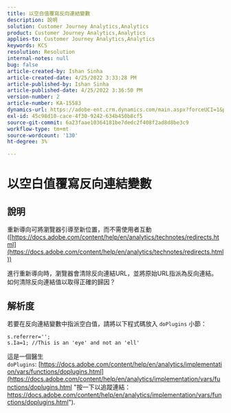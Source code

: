 ```yaml
---
title: 以空白值覆寫反向連結變數
description: 說明
solution: Customer Journey Analytics,Analytics
product: Customer Journey Analytics,Analytics
applies-to: Customer Journey Analytics,Analytics
keywords: KCS
resolution: Resolution
internal-notes: null
bug: false
article-created-by: Ishan Sinha
article-created-date: 4/25/2022 3:33:28 PM
article-published-by: Ishan Sinha
article-published-date: 4/25/2022 3:36:50 PM
version-number: 2
article-number: KA-15583
dynamics-url: https://adobe-ent.crm.dynamics.com/main.aspx?forceUCI=1&pagetype=entityrecord&etn=knowledgearticle&id=6520a809-adc4-ec11-a7b6-0022480a1d64
exl-id: 45c98d10-cace-4f30-9242-634b450b8cf5
source-git-commit: 6a23faae10364181be7dedc2f408f2ad8d8be3c9
workflow-type: tm+mt
source-wordcount: '130'
ht-degree: 3%

---
```


# 以空白值覆寫反向連結變數

## 說明


重新導向可將瀏覽器引導至新位置，而不需使用者互動([https://docs.adobe.com/content/help/en/analytics/technotes/redirects.html](https://docs.adobe.com/content/help/en/analytics/technotes/redirects.html))

進行重新導向時，瀏覽器會清除反向連結URL，並將原始URL指派為反向連結。 如何清除反向連結值以取得正確的歸因？


## 解析度


若要在反向連結變數中指派空白值，請將以下程式碼放入 `doPlugins` 小節：

```
s.referrer='';
s.Ia=1; //This is an 'eye' and not an 'ell'
```


這是一個醫生 `doPlugins`: [https://docs.adobe.com/content/help/en/analytics/implementation/vars/functions/doplugins.html](https://docs.adobe.com/content/help/en/analytics/implementation/vars/functions/doplugins.html "按一下以追蹤連結：https://docs.adobe.com/content/help/en/analytics/implementation/vars/functions/doplugins.html").

